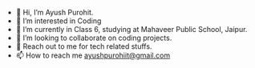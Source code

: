 - 👋 Hi, I’m Ayush Purohit.
- 👀 I’m interested in Coding
- 🌱 I’m currently in Class 6, studying at Mahaveer Public School, Jaipur.
- 💞️ I’m looking to collaborate on coding projects.
- 🤩 Reach out to me for tech related stuffs.
- 📫 How to reach me ayushpurohiit@gmail.com 
<!---
coder-ayushpurohit/coder-ayushpurohit is a ✨ special ✨ repository because its `README.md` (this file) appears on your GitHub profile.
You can click the Preview link to take a look at your changes.
--->
